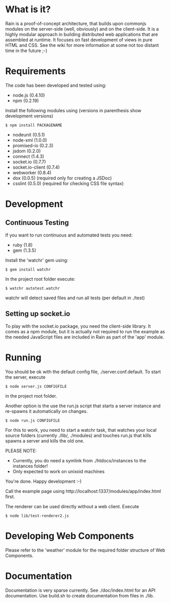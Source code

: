 # What is it? 

Rain is a proof-of-concept architecture, that
builds upon commonjs modules on the server-side (well, obviously) and on the client-side. 
It is a highly modular approach in building distributed web applications that are assembled at runtime. 
It focuses on fast development of views in pure HTML and CSS. See the wiki for more information at some
not too distant time in the future ;-)

# Requirements

The code has been developed and tested using:

* node.js (0.4.10)
* npm (0.2.19)

Install the following modules using (versions in parenthesis show development versions)

    $ npm install PACKAGENAME

* nodeunit (0.5.1)
* node-xml (1.0.0)
* promised-io (0.2.3)
* jsdom (0.2.0)
* connect (1.4.3)
* socket.io (0.7.7)
* socket.io-client (0.7.4)
* webworker (0.8.4)
* dox (0.0.5) (required only for creating a JSDoc)
* csslint (0.5.0) (required for checking CSS file syntax) 

# Development

## Continuous Testing

If you want to run continuous and automated tests you need:

* ruby (1.8)
* gem (1.3.5)

Install the 'watchr' gem using: 

    $ gem install watchr

In the project root folder execute: 

    $ watchr autotest.watchr

watchr will detect saved files and run all tests (per default in ./test)

## Setting up socket.io

To play with the socket.io package, you need the client-side library. It comes as a npm module, 
but it is actually not required to run the example as the needed JavaScript files are included in Rain
as part of the 'app' module.  

# Running

You should be ok with the default config file, ./server.conf.default. To start the server, execute 

    $ node server.js CONFIGFILE

in the project root folder.

Another option is the use the run.js script that starts a server instance and re-spawns 
it automatically on changes. 

    $ node run.js CONFIGFILE

For this to work, you need to start a watchr task, that watches your local source folders 
(currently ./lib/, ./modules) and touches run.js that kills spawns a server and kills the old one. 

PLEASE NOTE: 

* Currently, you do need a symlink from ./htdocs/instances to the instances folder! 
* Only expected to work on unixoid machines

You're done. Happy development :-)

Call the example page using http://localhost:1337/modules/app/index.html first. 

The renderer can be used directly without a web client. Execute 

    $ node lib/test-renderer2.js

# Developing Web Components 

Please refer to the 'weather' module for the required folder structure of Web Components.

# Documentation 

Documentation is very sparse currently. See ./doc/index.html for an API documentation. Use build.sh to create documentation from 
files in ./lib. 
